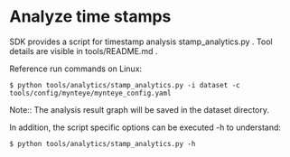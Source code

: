 # Analyze time stamps
SDK provides a script for timestamp analysis stamp_analytics.py . Tool details are visible in tools/README.md .

Reference run commands on Linux:

```
$ python tools/analytics/stamp_analytics.py -i dataset -c tools/config/mynteye/mynteye_config.yaml
```

Note:: The analysis result graph will be saved in the dataset directory.

In addition, the script specific options can be executed -h to understand:

```
$ python tools/analytics/stamp_analytics.py -h
```

